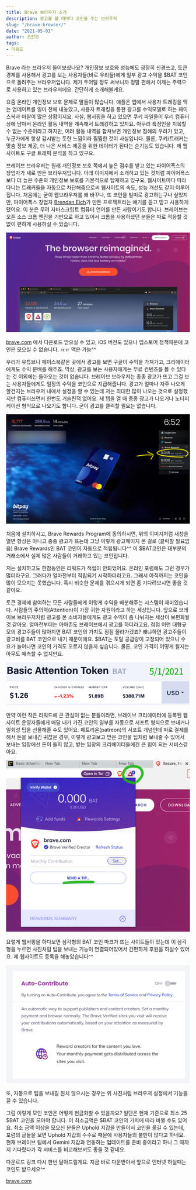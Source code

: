 ```yaml
---
title: Brave 브라우저 소개
description: 광고를 볼 때마다 코인을 주는 브라우저
slug: "/brave-browser/"
date: "2021-05-01"
author: 코인문
tags: 
- 리워드
---
```


Brave 라는 브라우저 들어보셨나요? 개인정보 보호와 성능에도 굉장히 신경쓰고, 토큰 경제를 사용해서 광고를 보는 사용자들(바로 우리들)에게 일부 광고 수익을 $BAT 코인으로 돌려주는 브라우저입니다. 제가 두어달 정도 써보니까 정말 편해서 이제는 주력으로 사용하고 있는 브라우저에요. 간단하게 소개해볼게요.

요즘 온라인 개인정보 보호 문제로 말들이 많습니다. 애플은 앱에서 사용자 트래킹을 막는 업데이트를 얼마 전에 내놓았고, 사용자 트래킹을 통한 광고를 수익모델로 하는 페이스북과 마찰이 많은 상황이지요. 사실, 웹서핑을 하고 있으면 쿠키 파일들이 우리 컴퓨터 상에 남아서 온라인 활동 내역을 계속해서 트래킹하고 있지요. 아무리 특정인을 지목할 수 없는 수준이라고 하지만, 여러 활동 내역을 합쳐보면 개인정보 침해의 우려가 있고, 누군가에게 항상 감시받는 듯한 느낌이라 찜찜한 것이 사실입니다. 물론, 쿠키/트래커는 맞춤 정보 제공, 더 나은 서비스 제공을 위한 데이터가 된다는 순기능도 있습니다. 제 웹사이트도 구글 트래픽 분석을 하고 있구요.

브레이브 브라우저는 원래 개인정보 보호 쪽에서 높은 점수를 받고 있는 파이어폭스의 창업자가 새로 만든 브라우저입니다. 아래 이미지에서 소개하고 있는 것처럼 파이어폭스보다 더 높은 수준의 개인정보 보호를 기본적으로 탑재하고 있구요, 웹사이트마다 따라다니는 트래커들을 자동으로 차단해줌으로써 웹사이트의 속도, 성능 개선도 같이 이루어집니다. 처음에는 굳이 웹브라우저를 왜 바꾸나, 또 코인을 빌미로 광고하는구나 싶었지만, 파이어폭스 창업자 [Brendan Eich](https://en.wikipedia.org/wiki/Brendan_Eich)가 만든 프로젝트라는 얘기를 듣고 믿고 사용하게 됐어요. 이 분은 무려 자바스크립트 컴퓨터 언어를 만든 사람이기도 합니다. 브레이브는 오픈 소스 크롬 엔진을 기반으로 하고 있어서 크롬을 사용하셨던 분들은 따로 적응할 것 없이 편하게 사용하실 수 있습니다.

![브레이브 브라우저 소개 페이지](1.jpg)

[brave.com](https://brave.com) 에서 다운로드 받으실 수 있고, iOS 버전도 있으나 앱스토어 정책때문에 코인은 모으실 수 없습니다. ㅠㅠ 맥은 가능^^

우리가 유튜브나 페이스북같은 곳에서 광고를 보면 구글이 수익을 가져가고, 크리에이터에게도 수익 분배를 해주죠. 막상, 광고를 보는 사용자에게는 무료 컨텐츠를 볼 수 있다는 것 이외에는 돌아오는 것이 없습니다. 브레이브 브라우저는 종종 광고가 뜨고 그걸 보는 사용자들에게도 일정의 수익을 코인으로 지급해줍니다. 광고가 얼마나 자주 나오게 할건지는 브라우저 내에서 설정을 할 수 있는데 저는 최대한 많이 나오는 것으로 설정했지만 컴퓨터쓰면서 한번도 거슬린적 없어요. 새 탭을 열 때 종종 광고가 나오거나 노티피케이션 형식으로 나오기도 합니다. 굳이 광고를 클릭할 필요는 없습니다.

![광고를 보고 받은 코인 리워드](2.jpg)

처음에 설치하시고, Brave Rewards Program에 동의하시면, 위의 이미지처럼 새창을 열면 항상은 아니고 종종 광고가 뜨는데 그냥 이렇게 광고페이지 본 걸로 (클릭할 필요없음) Brave Rewards인 BAT 코인이 자동으로 적립됩니다^^ 이 $BAT코인은 대부분의 거래소에서 실제 많은 사람들이 거래하고 있는 코인입니다. 

저는 설치하고도 한참동안은 리워드가 적립이 안되었어요. 온라인 포럼에도 그런 경우가 많더라구요. 그러다가 얼마전부터 적립되기 시작하더라고요. 그래서 아직까지는 코인을 많이 모으지는 못했습니다. 혹시 비슷한 문제를 겪으시게 되면 좀 기다려보시면 좋을 것 같아요. 

토큰 경제에 참여하는 모든 사람들에게 이렇게 수익을 배분해주는 시스템이 재미있습니다. 사람들의 주의력(Attention)이 가장 귀한 자원이라고 하는 세상입니다. 앞으로 브레이브 브라우저처럼 광고를 본 소비자들에게도 광고 수익이 좀 나눠지는 세상이 보편화될것 같아요. 얼마전부터는 아마존도 브레이브에서 광고를 하더라고요. 점점 이런 대형규모의 광고주들이 많아지면 BAT 코인의 가치도 점점 올라가겠죠? 왜냐하면 광고주들이 광고비를 BAT 코인으로 내기 때문이에요. $BAT는 토탈 공급량이 고정되어 있으니 수요가 늘어나면 코인의 가격도 오르지 않을까 싶습니다. 물론, 코인 가격이 어떻게 될지는 아무도 예측할 수 없지만요.

![현재 BAT 토큰 가격](3.jpg)

만약 이런 작은 리워드에 큰 관심이 없는 분들이라면, 브레이브 크리에이터에 등록된 웹사이트 운영자들에게 매달 내가 가진 코인의 일부를 자동으로 서포트 형식으로 보내거나 일회성 팁을 선물해줄 수도 있어요. 페트리온(patreon)의 서포트 개념인데 따로 결제를 해서 돈을 보내긴 귀찮은 경우, 이렇게 광고보고 받은 코인을 팁처럼 보내줄 수 있어서 보내는 입장에선 돈이 들지 않고, 받는 입장의 크리에이터들에겐 큰 힘이 되는 서비스같아요.

![내가 받은 리워드로 크리에이터 후원하기](4.jpg)

요렇게 웹서핑을 하다보면 삼각형의 BAT 코인 마크가 뜨는 사이트들이 있는데 이 삼각형을 누르면 사진처럼 팁을 보내는 기능이 연결되어있어서 간편하게 후원을 하실수 있어요. 제 웹사이트도 등록을 해놓았습니다^^

![브라우저 설정에서 자동 후원 기능 끄기](5.png)

또, 자동으로 팁을 보내길 원치 않으시는 경우는 위 사진처럼 브라우저 설정에서 기능을 끌 수 있습니다.

그럼 이렇게 모인 코인은 어떻게 현금화할 수 있을까요? 일단은 현재 기준으로 최소 25 $BAT 코인을 모아야 합니다. 이 최소금액은 $BAT 코인의 가치에 따라 바뀔 수도 있어요. 최소 금액 이상을 모으신 분들은 Uphold 지갑을 만들어서 코인을 옮길 수 있는데, 포럼의 글들을 보면 Uphold 지갑의 수수료 때문에 사용자들의 불만이 많다고 하네요. 현재 브레이브 팀에서 Gemini 지갑과 연동하는 업데이트를 준비 중이라고 하니 그 때까지 기다렸다가 각 서비스를 비교해보셔도 좋을 것 같네요.

다운로드 링크 다시 한번 달아드릴게요. 지금 바로 다운받아서 앞으로 인터넷 하실때는 코인도 받으세요^^

[brave.com](https://brave.com)
